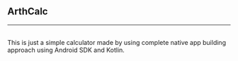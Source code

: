 <h2>ArthCalc</h2><hr><br>
This is just a simple calculator made by using complete native app building approach using Android SDK and Kotlin. 
